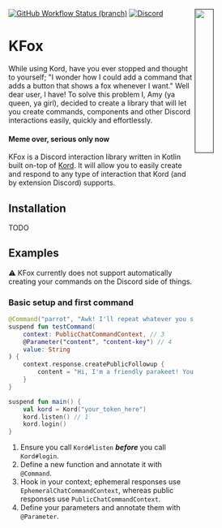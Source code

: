 <a href=""><img align="right" src="https://zerotwo.bot/logo.webp" width=27%></a>

[![GitHub Workflow Status (branch)](https://img.shields.io/github/workflow/status/ZeroTwo-Bot/KFox/CI/master?logo=github&&style=for-the-badge)](https://github.com/ZeroTwo-Bot/KFox/actions)
[![Discord](https://img.shields.io/static/v1?label=Discord&message=Click%20here&color=7289DA&style=for-the-badge&logo=discord)](https://zerotwo.link/support)

# KFox

While using Kord, have you ever stopped and thought to yourself; "I wonder how I could add a command
that adds a button that shows a fox whenever I want." Well dear user, I have!
To solve this problem I, Amy (ya queen, ya girl), decided to create a library that will let you
create commands, components and other Discord interactions easily, quickly and effortlessly.

#### Meme over, serious only now

KFox is a Discord interaction library written in Kotlin built on-top of [Kord](https://kord.dev/).
It will allow you to easily create and respond to any type of interaction that Kord (and by extension Discord) supports.

## Installation

TODO

## Examples

⚠️ KFox currently does not support automatically creating your commands on the Discord side of things.

### Basic setup and first command

```kotlin
@Command("parrot", "Awk! I'll repeat whatever you say, awk!") // 2
suspend fun testCommand(
    context: PublicChatCommandContext, // 3
    @Parameter("content", "content-key") // 4
    value: String
) {
    context.response.createPublicFollowup {
        content = "Hi, I'm a friendly parakeet! You said \"$value,\" awk!"
    }
}

suspend fun main() {
    val kord = Kord("your_token_here")
    kord.listen() // 1
    kord.login()
}
```
1. Ensure you call `Kord#listen` ***before*** you call `Kord#login`.
2. Define a new function and annotate it with `@Command`.
3. Hook in your context; ephemeral responses use `EphemeralChatCommandContext`,
whereas public responses use `PublicChatCommandContext`.
4. Define your parameters and annotate them with `@Parameter`.
